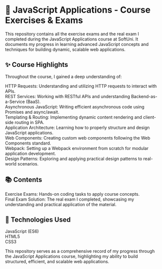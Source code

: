 # 📘 JavaScript Applications - Course Exercises & Exams

This repository contains all the exercise exams and the real exam I completed during the JavaScript Applications course at SoftUni. It documents my progress in learning advanced JavaScript concepts and techniques for building dynamic, scalable web applications.

## ✨ Course Highlights
Throughout the course, I gained a deep understanding of:

HTTP Requests: Understanding and utilizing HTTP requests to interact with APIs.<br>
REST Services: Working with RESTful APIs and understanding Backend-as-a-Service (BaaS).<br>
Asynchronous JavaScript: Writing efficient asynchronous code using Promises and async/await.<br>
Templating & Routing: Implementing dynamic content rendering and client-side routing in SPA.<br>
Application Architecture: Learning how to properly structure and design JavaScript applications.<br>
Web Components: Creating custom web components following the Web Components standard.<br>
Webpack: Setting up a Webpack environment from scratch for modular application development.<br>
Design Patterns: Exploring and applying practical design patterns to real-world scenarios.<br>

## 📚 Contents
Exercise Exams: Hands-on coding tasks to apply course concepts.<br>
Final Exam Solution: The real exam I completed, showcasing my understanding and practical application of the material.

## 🚀 Technologies Used
JavaScript (ES6)<br>
HTML5<br>
CSS3

This repository serves as a comprehensive record of my progress through the JavaScript Applications course, highlighting my ability to build structured, efficient, and scalable web applications.
